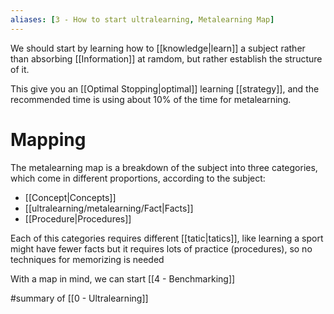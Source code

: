 ```yaml
---
aliases: [3 - How to start ultralearning, Metalearning Map]
---
```


We should start by learning how to [[knowledge|learn]] a subject rather than absorbing [[Information]] at ramdom, but rather establish the structure of it.

This give you an [[Optimal Stopping|optimal]] learning [[strategy]], and the recommended time is using about 10% of the time for metalearning.

# Mapping
The metalearning map is a breakdown of the subject into three categories, which come in different proportions, according to the subject:

- [[Concept|Concepts]]
- [[ultralearning/metalearning/Fact|Facts]]
- [[Procedure|Procedures]]

Each of this categories requires different [[tatic|tatics]], like learning a sport might have fewer facts but it requires lots of practice (procedures), so no techniques for memorizing is needed

With a map in mind, we can start [[4 - Benchmarking]]

#summary  of [[0 - Ultralearning]]